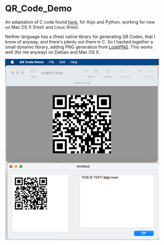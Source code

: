 # QR_Code_Demo

An adaptation of C code found [here](https://github.com/nayuki/QR-Code-generator/tree/master/c), for Xojo and Python, working for now on Mac OS X (Intel) and Linux (Intel).

Neither language has a (free) native library for generating QR Codes, that I know of anyway, and there's plenty out there in C. So I hacked together a small dynamic library, adding PNG generation from [LodePNG](https://github.com/lvandeve/lodepng). This works well (for me anyway) on Debian and Mac OS X.



![Demo](Assets/Screenshot.png)
